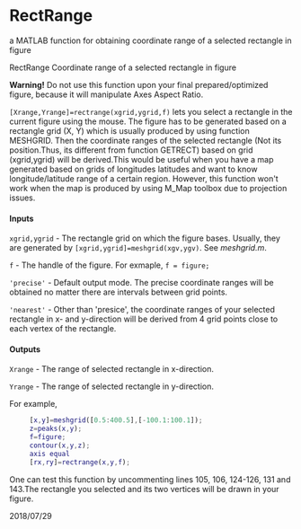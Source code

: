 # RectRange
a MATLAB function for obtaining coordinate range of a selected rectangle in figure 

RectRange Coordinate range of a selected rectangle in figure

**Warning!** Do not use this function upon your final prepared/optimized figure, because it will manipulate Axes Aspect Ratio.

```[Xrange,Yrange]=rectrange(xgrid,ygrid,f)``` lets you select a rectangle in the current figure using the mouse. The figure has to be generated based on a rectangle grid (X, Y) which is usually produced by using function MESHGRID. Then the coordinate ranges of the selected rectangle (Not its position.Thus, its different from function GETRECT) based on grid (xgrid,ygrid) will be derived.This would be useful when you have a map generated based on grids of longitudes latitudes and want to know longitude/latitude range of a certain region. However, this function won't work when the map is produced by using M_Map toolbox due to projection issues.

#### Inputs
```xgrid,ygrid``` - The rectangle grid on which the figure bases. Usually, they
              are generated by ```[xgrid,ygrid]=meshgrid(xgv,ygv)```. See 
              *meshgrid.m*.
              
```f```           - The handle of the figure. For exmaple, ```f = figure;```

```'precise'```   - Default output mode. The precise coordinate ranges will be
              obtained no matter there are intervals between grid points.
              
```'nearest'```   - Other than 'presice', the coordinate ranges of your 
              selected rectangle in x- and y-direction will be derived 
              from 4 grid points close to each vertex of the rectangle.

#### Outputs
```Xrange```      - The range of selected rectangle in x-direction.

```Yrange```      - The range of selected rectangle in y-direction.

For example,
```matlab
     [x,y]=meshgrid([0.5:400.5],[-100.1:100.1]);
     z=peaks(x,y);
     f=figure;
     contour(x,y,z);
     axis equal
     [rx,ry]=rectrange(x,y,f);
```
One can test this function by uncommenting lines 105, 106, 124-126, 131 and 143.The rectangle you selected and its two vertices will be drawn in your figure.

2018/07/29

